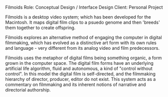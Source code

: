 Filmoids
Role: Conceptual Design / Interface Design
Client: Personal Project

Filmoids is a desktop video system; which has been developed for the Macintosh. It maps digital film clips to a psuedo genome and then 'breeds' them together to create offspring.

Filmoids explores an alternative method of engaging the computer in digital filmmaking, which has evolved as a distinctive art form with its own rules and language - very different from its analog video and film predecessors.

Filmoids uses the metaphor of digital films being something organic, a form grown in the computer space. The digital film forms have an underlying artificial life algorithm, fluid and autonomous, a kind of "control without control". In this model the digital film is self-directed, and the filmmaking hierarchy of director, producer, editor do not exist. This system acts as a commentary on filmmaking and its inherent notions of narrative and directorial authorship.
